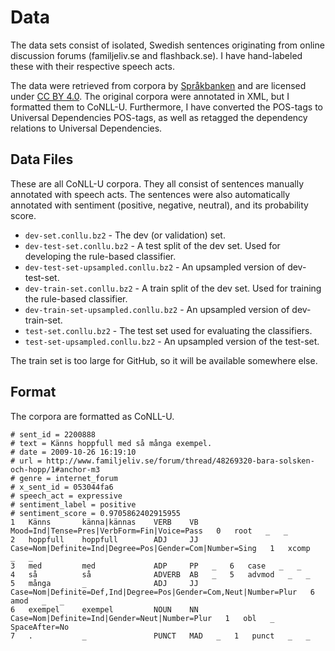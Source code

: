 # Data

The data sets consist of isolated, Swedish sentences originating from online discussion forums (familjeliv.se and flashback.se). I have hand-labeled these with their respective speech acts.

The data were retrieved from corpora by [Språkbanken](https://spraakbanken.gu.se/resurser/familjeliv) and are licensed under [CC BY 4.0](https://creativecommons.org/licenses/by/4.0/deed.en). The original corpora were annotated in XML, but I formatted them to CoNLL-U. Furthermore, I have converted the POS-tags to Universal Dependencies POS-tags, as well as retagged the dependency relations to Universal Dependencies. 

## Data Files
These are all CoNLL-U corpora. They all consist of sentences manually annotated with speech acts. The sentences were also automatically annotated with sentiment (positive, negative, neutral), and its probability score.

* `dev-set.conllu.bz2` - The dev (or validation) set. 
* `dev-test-set.conllu.bz2` - A test split of the dev set. Used for developing the rule-based classifier.
* `dev-test-set-upsampled.conllu.bz2` - An upsampled version of dev-test-set.
* `dev-train-set.conllu.bz2` - A train split of the dev set. Used for training the rule-based classifier.
* `dev-train-set-upsampled.conllu.bz2` - An upsampled version of dev-train-set.
* `test-set.conllu.bz2` - The test set used for evaluating the classifiers.
* `test-set-upsampled.conllu.bz2` - An upsampled version of the test-set.

The train set is too large for GitHub, so it will be available somewhere else.

## Format
The corpora are formatted as CoNLL-U. 

```
# sent_id = 2200888
# text = Känns hoppfull med så många exempel.
# date = 2009-10-26 16:19:10
# url = http://www.familjeliv.se/forum/thread/48269320-bara-solsken-och-hopp/1#anchor-m3
# genre = internet_forum
# x_sent_id = 053044fa6
# speech_act = expressive
# sentiment_label = positive
# sentiment_score = 0.9705862402915955
1   Känns       känna|kännas    VERB    VB   Mood=Ind|Tense=Pres|VerbForm=Fin|Voice=Pass   0   root   _   _
2   hoppfull    hoppfull        ADJ	    JJ   Case=Nom|Definite=Ind|Degree=Pos|Gender=Com|Number=Sing   1   xcomp   _   _
3   med         med             ADP     PP   _   6   case   _   _
4   så          så              ADVERB  AB   _   5   advmod   _   _
5   många       _               ADJ     JJ   Case=Nom|Definite=Def,Ind|Degree=Pos|Gender=Com,Neut|Number=Plur   6   amod   _   _
6   exempel     exempel         NOUN    NN   Case=Nom|Definite=Ind|Gender=Neut|Number=Plur   1   obl   _   SpaceAfter=No
7   .           _               PUNCT   MAD   _   1   punct   _   _

```

